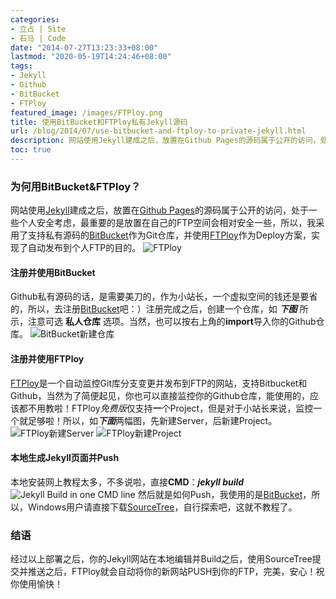 ```yaml
---
categories:
- 立占 | Site
- 石马 | Code
date: "2014-07-27T13:23:33+08:00"
lastmod: "2020-05-19T14:24:46+08:00"
tags:
- Jekyll
- Github
- BitBucket
- FTPloy
featured_image: /images/FTPloy.png
title: 使用BitBucket和FTPloy私有Jekyll源码
url: /blog/2014/07/use-bitbucket-and-ftploy-to-private-jekyll.html
description: 网站使用Jekyll建成之后，放置在Github Pages的源码属于公开的访问，处于一些个人安全考虑，放置在自己的空间会相对安全一些。
toc: true
---
```

### 为何用BitBucket&FTPloy？

网站使用[Jekyll][1]建成之后，放置在[Github Pages][2]的源码属于公开的访问，处于一些个人安全考虑，最重要的是放置在自己的FTP空间会相对安全一些，所以，我采用了支持私有源码的[BitBucket][3]作为Git仓库，并使用[FTPloy][4]作为Deploy方案，实现了自动发布到个人FTP的目的。
![FTPloy][5]
#### 注册并使用BitBucket

Github私有源码的话，是需要美刀的，作为小站长，一个虚拟空间的钱还是要省的，所以，去注册[BitBucket][6]吧：）注册完成之后，创建一个仓库，如 ***下图*** 所示，注意可选 **私人仓库** 选项。当然，也可以按右上角的**import**导入你的Github仓库。
![BitBucket新建仓库][7]

#### 注册并使用FTPloy

[FTPloy][8]是一个自动监控Git库分支变更并发布到FTP的网站，支持Bitbucket和Github，当然为了简便起见，你也可以直接监控你的Github仓库，能使用的，应该都不用教啦！FTPloy*免费版*仅支持**一**个Project，但是对于小站长来说，监控一个就足够啦！所以，如***下面***两幅图，先新建Server，后新建Project。
![FTPloy新建Server][9]
![FTPloy新建Project][10]

#### 本地生成Jekyll页面并Push

本地安装网上教程太多，不多说啦，直接**CMD**：***jekyll build***
![Jekyll Build in one CMD line][11]
然后就是如何Push，我使用的是[BitBucket][12]，所以，Windows用户请直接下载[SourceTree][13]，自行探索吧，这就不教程了。

### 结语

经过以上部署之后，你的Jekyll网站在本地编辑并Build之后，使用SourceTree提交并推送之后，FTPloy就会自动将你的新网站PUSH到你的FTP，完美，安心！祝你使用愉快！


[1]: http://jekyllrb.com "Jekyll &bull; Simple, blog-aware, static sites"
[2]: https://pages.github.com "Github Pages"
[3]: https://bitbucket.org/ "Bitbucket 由旧金山的Atlassian公司开发"
[4]: https://ftploy.com "FTP Deploy"
[5]: /images/FTPloy.png "FTPloy"
[6]: https://bitbucket.org/ "Bitbucket 由旧金山的Atlassian公司开发"
[7]: /images/Bitbucket.png "BitBucket"
[8]: https://ftploy.com "FTP Deploy"
[9]: /images/Server-FTPloy.png "FTPloy新建Server"
[10]: /images/Project-FTPloy.png "FTPloy新建Project"
[11]: /images/Jekyll-CMD.png "Jekyll Build in one CMD line"
[12]: https://bitbucket.org/ "Bitbucket 由旧金山的Atlassian公司开发"
[13]: http://www.sourcetreeapp.com/?utm_source=bitbucket&utm_medium=link&utm_campaign=chenjun.com "Mac/Windows上的免费Git/Mercurial客户端."